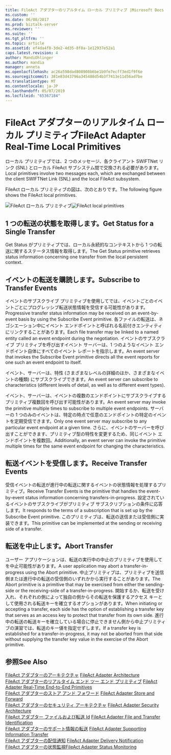 ```yaml
---
title: FileAct アダプターのリアルタイム ローカル プリミティブ |Microsoft Docs
ms.custom: ''
ms.date: 06/08/2017
ms.prod: biztalk-server
ms.reviewer: ''
ms.suite: ''
ms.tgt_pltfrm: ''
ms.topic: article
ms.assetid: ef4da4f8-3de2-4d35-8f8a-1e12937e52a1
caps.latest.revision: 4
author: MandiOhlinger
ms.author: mandia
manager: anneta
ms.openlocfilehash: ac26a598dad808908b6be1b9fe7ecff3ed1f9f6e
ms.sourcegitcommit: 381e83d43796a345488d54b3f7413e11d56ad7be
ms.translationtype: MT
ms.contentlocale: ja-JP
ms.lasthandoff: 05/07/2019
ms.locfileid: "65367184"
---
```

# <a name="fileact-adapter-real-time-local-primitives"></a><span data-ttu-id="3d4ea-102">FileAct アダプターのリアルタイム ローカル プリミティブ</span><span class="sxs-lookup"><span data-stu-id="3d4ea-102">FileAct Adapter Real-Time Local Primitives</span></span>
<span data-ttu-id="3d4ea-103">ローカル プリミティブでは、2 つのメッセージ、各クライアント SWIFTNet リンク (SNL) とローカル FileAct サブシステム間で交換される必要があります。</span><span class="sxs-lookup"><span data-stu-id="3d4ea-103">Local primitives involve two messages each, which are exchanged between the client SWIFTNet Link (SNL) and the local FileAct subsystem.</span></span>  
  
 <span data-ttu-id="3d4ea-104">FileAct ローカル プリミティブの図は、次のとおりです。</span><span class="sxs-lookup"><span data-stu-id="3d4ea-104">The following figure shows the FileAct local primitives.</span></span>  
  
 <span data-ttu-id="3d4ea-105">![FileAct ローカル プリミティブ](../../adapters-and-accelerators/fileact-interact/media/67ca0c3b-3c81-401d-87cb-473c68cae63f.gif "67ca0c3b-3c81-401d-87cb-473c68cae63f")</span><span class="sxs-lookup"><span data-stu-id="3d4ea-105">![FileAct local primitives](../../adapters-and-accelerators/fileact-interact/media/67ca0c3b-3c81-401d-87cb-473c68cae63f.gif "67ca0c3b-3c81-401d-87cb-473c68cae63f")</span></span>  
  
## <a name="get-status-for-a-single-transfer"></a><span data-ttu-id="3d4ea-106">1 つの転送の状態を取得します。</span><span class="sxs-lookup"><span data-stu-id="3d4ea-106">Get Status for a Single Transfer</span></span>  
 <span data-ttu-id="3d4ea-107">Get Status がプリミティブでは、ローカル永続的なコンテキストから 1 つの転送に関するステータス情報を取得します。</span><span class="sxs-lookup"><span data-stu-id="3d4ea-107">The Get Status primitive retrieves status information concerning one transfer from the local persistent context.</span></span>  
  
## <a name="subscribe-to-transfer-events"></a><span data-ttu-id="3d4ea-108">イベントの転送を購読します。</span><span class="sxs-lookup"><span data-stu-id="3d4ea-108">Subscribe to Transfer Events</span></span>  
 <span data-ttu-id="3d4ea-109">イベントのサブスクライブ プリミティブを使用してでは、イベントごとのイベントごとにプログレッシブ転送状態情報を受信する可能性があります。</span><span class="sxs-lookup"><span data-stu-id="3d4ea-109">Progressive transfer status information may be received on an event-by-event basis by using the Subscribe Event primitive.</span></span> <span data-ttu-id="3d4ea-110">各ファイルの転送は、ネゴシエーション中にイベント エンドポイントと呼ばれる名前付きエンティティにリンクすることがあります。</span><span class="sxs-lookup"><span data-stu-id="3d4ea-110">Each file transfer may be linked to a named entity called an event endpoint during the negotiation.</span></span> <span data-ttu-id="3d4ea-111">イベントのサブスクライブ プリミティブを呼び出すイベント サーバーは、1 つのようなイベント エンドポイント自体にすべてのイベント レポートを指示します。</span><span class="sxs-lookup"><span data-stu-id="3d4ea-111">An event server that invokes the Subscribe Event primitive directs all the event reports for one such an event endpoint to itself.</span></span>  
  
 <span data-ttu-id="3d4ea-112">イベント、サーバーは、特性 (さまざまなレベルの詳細のほか、さまざまなイベントの種類) にサブスクライブできます。</span><span class="sxs-lookup"><span data-stu-id="3d4ea-112">An event server can subscribe to characteristics (different levels of detail, as well as to different event types).</span></span>  
  
 <span data-ttu-id="3d4ea-113">イベント、サーバーは、イベントの複数のエンドポイントにサブスクライブするプリミティブ複数回を呼び出す可能性があります。</span><span class="sxs-lookup"><span data-stu-id="3d4ea-113">An event server may invoke the primitive multiple times to subscribe to multiple event endpoints.</span></span> <span data-ttu-id="3d4ea-114">サーバーの 1 つのみのイベントは、特定の時点で任意のエンドポイントの特定のイベントを定期受信できます。</span><span class="sxs-lookup"><span data-stu-id="3d4ea-114">Only one event server may subscribe to any particular event endpoint at a given time.</span></span> <span data-ttu-id="3d4ea-115">さらに、イベントのサーバーを呼び出すことができます、プリミティブ型の特性を変更するため、同じイベント エンドポイントを複数回。</span><span class="sxs-lookup"><span data-stu-id="3d4ea-115">Additionally, an event server can invoke the primitive multiple times for the same event endpoint for changing the characteristics.</span></span>  
  
## <a name="receive-transfer-events"></a><span data-ttu-id="3d4ea-116">転送イベントを受信します。</span><span class="sxs-lookup"><span data-stu-id="3d4ea-116">Receive Transfer Events</span></span>  
 <span data-ttu-id="3d4ea-117">受信イベントの転送が進行中の転送に関するイベントの状態情報を処理するプリミティブ。</span><span class="sxs-lookup"><span data-stu-id="3d4ea-117">Receive Transfer Events is the primitive that handles the event-by-event status information concerning transfers-in-progress.</span></span> <span data-ttu-id="3d4ea-118">設定されているイベントのサブスクライブがプリミティブ サブスクリプションの条件に応答します。</span><span class="sxs-lookup"><span data-stu-id="3d4ea-118">It responds to the terms of a subscription that is set up by the Subscribe Event primitive.</span></span> <span data-ttu-id="3d4ea-119">このプリミティブは、転送の送信または受信側に実装できます。</span><span class="sxs-lookup"><span data-stu-id="3d4ea-119">This primitive can be implemented at the sending or receiving side of a transfer.</span></span>  
  
## <a name="abort-transfer"></a><span data-ttu-id="3d4ea-120">転送を中止します。</span><span class="sxs-lookup"><span data-stu-id="3d4ea-120">Abort Transfer</span></span>  
 <span data-ttu-id="3d4ea-121">ユーザー アプリケーションは、転送の実行中の中止のプリミティブを使用してを中止可能性があります。</span><span class="sxs-lookup"><span data-stu-id="3d4ea-121">A user application may abort a transfer-in-progress using the Abort primitive.</span></span> <span data-ttu-id="3d4ea-122">中止プリミティブは、プリミティブを送信側または進行中の転送の受信側のいずれかから実行することがあります。</span><span class="sxs-lookup"><span data-stu-id="3d4ea-122">The Abort primitive is a primitive that may be exercised from either the sending-side or the receiving-side of a transfer-in-progress.</span></span> <span data-ttu-id="3d4ea-123">開始するか、転送を受け入れ、それぞれの側によって独自の側からその転送を保護するアクセス キーとして使用される転送キーを確立するオプションがあります。</span><span class="sxs-lookup"><span data-stu-id="3d4ea-123">When initiating or accepting a transfer, each side has the option of establishing a transfer key that serves as an access key to protect that transfer from its own side.</span></span> <span data-ttu-id="3d4ea-124">進行中の転送の転送キーを確立している場合に停止できません側から中止プリミティブの演習では、転送のキー値を指定せずします。</span><span class="sxs-lookup"><span data-stu-id="3d4ea-124">If a transfer key is established for a transfer-in-progress, it may not be aborted from that side without supplying the transfer key value in the exercise of the Abort primitive.</span></span>  
  
## <a name="see-also"></a><span data-ttu-id="3d4ea-125">参照</span><span class="sxs-lookup"><span data-stu-id="3d4ea-125">See Also</span></span>  
 <span data-ttu-id="3d4ea-126">[FileAct アダプターのアーキテクチャ](../../adapters-and-accelerators/fileact-interact/fileact-adapter-architecture.md) </span><span class="sxs-lookup"><span data-stu-id="3d4ea-126">[FileAct Adapter Architecture](../../adapters-and-accelerators/fileact-interact/fileact-adapter-architecture.md) </span></span>  
 <span data-ttu-id="3d4ea-127">[FileAct アダプターのリアルタイム エンド ツー エンド プリミティブ](../../adapters-and-accelerators/fileact-interact/fileact-adapter-real-time-end-to-end-primitives.md) </span><span class="sxs-lookup"><span data-stu-id="3d4ea-127">[FileAct Adapter Real-Time End-to-End Primitives](../../adapters-and-accelerators/fileact-interact/fileact-adapter-real-time-end-to-end-primitives.md) </span></span>  
 <span data-ttu-id="3d4ea-128">[FileAct アダプターのストア アンド フォワード](../../adapters-and-accelerators/fileact-interact/fileact-adapter-store-and-forward.md) </span><span class="sxs-lookup"><span data-stu-id="3d4ea-128">[FileAct Adapter Store and Forward](../../adapters-and-accelerators/fileact-interact/fileact-adapter-store-and-forward.md) </span></span>  
 <span data-ttu-id="3d4ea-129">[FileAct アダプターのセキュリティ アーキテクチャ](../../adapters-and-accelerators/fileact-interact/fileact-adapter-security-architecture.md) </span><span class="sxs-lookup"><span data-stu-id="3d4ea-129">[FileAct Adapter Security Architecture](../../adapters-and-accelerators/fileact-interact/fileact-adapter-security-architecture.md) </span></span>  
 <span data-ttu-id="3d4ea-130">[FileAct アダプター ファイルおよび転送 Id](../../adapters-and-accelerators/fileact-interact/fileact-adapter-file-and-transfer-identification.md) </span><span class="sxs-lookup"><span data-stu-id="3d4ea-130">[FileAct Adapter File and Transfer Identification](../../adapters-and-accelerators/fileact-interact/fileact-adapter-file-and-transfer-identification.md) </span></span>  
 <span data-ttu-id="3d4ea-131">[FileAct アダプターのサポート情報の転送](../../adapters-and-accelerators/fileact-interact/fileact-adapter-supporting-information-transfer.md) </span><span class="sxs-lookup"><span data-stu-id="3d4ea-131">[FileAct Adapter Supporting Information Transfer](../../adapters-and-accelerators/fileact-interact/fileact-adapter-supporting-information-transfer.md) </span></span>  
 <span data-ttu-id="3d4ea-132">[FileAct アダプターの配信通知](../../adapters-and-accelerators/fileact-interact/fileact-adapter-delivery-notification.md) </span><span class="sxs-lookup"><span data-stu-id="3d4ea-132">[FileAct Adapter Delivery Notification](../../adapters-and-accelerators/fileact-interact/fileact-adapter-delivery-notification.md) </span></span>  
 [<span data-ttu-id="3d4ea-133">FileAct アダプターの状態監視</span><span class="sxs-lookup"><span data-stu-id="3d4ea-133">FileAct Adapter Status Monitoring</span></span>](../../adapters-and-accelerators/fileact-interact/fileact-adapter-status-monitoring.md)